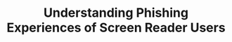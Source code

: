 ---
###############
# DO NOT EDIT
layout: publication
###############

###############
# TO EDIT
# pub title
title: "Understanding Phishing Experiences of Screen Reader Users"

# publication image
#image:
# name: 2024_ijsr_cpigeon.jpg
# alt-text: "4 older adults around a table looking at the screen and listening to the researcher explaining the role of the tangible pieces on the table" # provide a short description for the image #a11y

# short description of the publication
description: "Phishing has become a pervasive threat to our society. Current phishing countermeasures depend strongly on vision, often inadequate for screen reader users. We conducted 10 semi-structured interviews and 14 lab-based sessions with screen reader users to understand their phishing experiences and defenses. Our work hints at opportunities for more accessible phishing prevention."

# authors of the publication
authors: João Janeiro, Sérgio Alves, Tiago Guerreiro, Florian Alt, Verena Distler

# link to the pdf
# pdf: 10.1109/MSEC.2024.3430110

# external-links:
#  - name: Presentation Video
#    url: https://www.youtube.com/watch?v=fGqf6sBF4eE&feature=youtu.be

 # people associated with the publication
people:
  - tjvg
  - saa

conference-name: IEEE Security and Privacy
venue: "S&P"
year: 2024

projects:
  - ui_personalization

# area for filter purpose
area: access
###
---